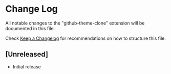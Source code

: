 # Change Log

All notable changes to the "github-theme-clone" extension will be documented in this file.

Check [Keep a Changelog](http://keepachangelog.com/) for recommendations on how to structure this file.

## [Unreleased]

- Initial release
